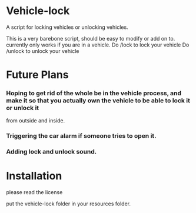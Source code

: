 # Vehicle-lock
A script for locking vehicles or unlocking vehicles.

This is a very barebone script, should be easy to modify or add on to.
currently only works if you are in a vehicle.
Do /lock to lock your vehicle
Do /unlock to unlock your vehicle

# Future Plans

### Hoping to get rid of the whole be in the vehicle process, and make it so that you actually own the vehicle to be able to lock it or unlock it
from outside and inside.

### Triggering the car alarm if someone tries to open it.

### Adding lock and unlock sound.

# Installation

please read the license

put the vehicle-lock folder in your resources folder.



